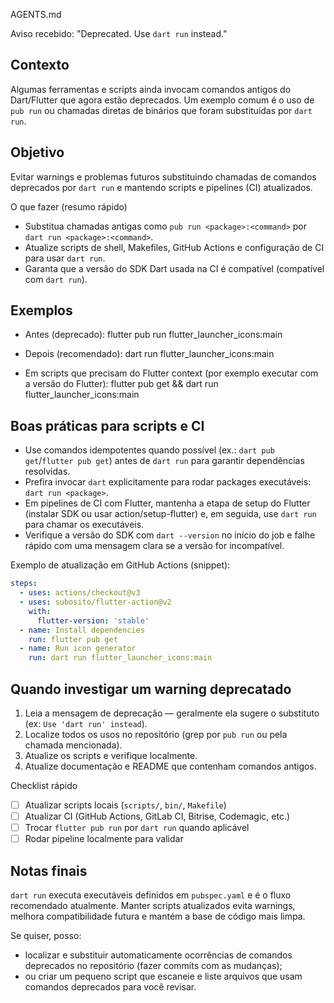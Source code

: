 AGENTS.md

Aviso recebido: "Deprecated. Use `dart run` instead."

Contexto
-----------
Algumas ferramentas e scripts ainda invocam comandos antigos do Dart/Flutter que agora estão deprecados. Um exemplo comum é o uso de `pub run` ou chamadas diretas de binários que foram substituídas por `dart run`.

Objetivo
--------
Evitar warnings e problemas futuros substituindo chamadas de comandos deprecados por `dart run` e mantendo scripts e pipelines (CI) atualizados.

O que fazer (resumo rápido)
- Substitua chamadas antigas como `pub run <package>:<command>` por `dart run <package>:<command>`.
- Atualize scripts de shell, Makefiles, GitHub Actions e configuração de CI para usar `dart run`.
- Garanta que a versão do SDK Dart usada na CI é compatível (compatível com `dart run`).

Exemplos
--------
- Antes (deprecado):
  flutter pub run flutter_launcher_icons:main

- Depois (recomendado):
  dart run flutter_launcher_icons:main

- Em scripts que precisam do Flutter context (por exemplo executar com a versão do Flutter):
  flutter pub get && dart run flutter_launcher_icons:main

Boas práticas para scripts e CI
--------------------------------
- Use comandos idempotentes quando possível (ex.: `dart pub get`/`flutter pub get`) antes de `dart run` para garantir dependências resolvidas.
- Prefira invocar `dart` explicitamente para rodar packages executáveis: `dart run <package>`.
- Em pipelines de CI com Flutter, mantenha a etapa de setup do Flutter (instalar SDK ou usar action/setup-flutter) e, em seguida, use `dart run` para chamar os executáveis.
- Verifique a versão do SDK com `dart --version` no início do job e falhe rápido com uma mensagem clara se a versão for incompatível.

Exemplo de atualização em GitHub Actions (snippet):

```yaml
steps:
  - uses: actions/checkout@v3
  - uses: subosito/flutter-action@v2
    with:
      flutter-version: 'stable'
  - name: Install dependencies
    run: flutter pub get
  - name: Run icon generator
    run: dart run flutter_launcher_icons:main
```

Quando investigar um warning deprecatado
--------------------------------------
1. Leia a mensagem de deprecação — geralmente ela sugere o substituto (ex: `Use 'dart run' instead`).
2. Localize todos os usos no repositório (grep por `pub run` ou pela chamada mencionada).
3. Atualize os scripts e verifique localmente.
4. Atualize documentação e README que contenham comandos antigos.

Checklist rápido
- [ ] Atualizar scripts locais (`scripts/`, `bin/`, `Makefile`)
- [ ] Atualizar CI (GitHub Actions, GitLab CI, Bitrise, Codemagic, etc.)
- [ ] Trocar `flutter pub run` por `dart run` quando aplicável
- [ ] Rodar pipeline localmente para validar

Notas finais
-----------
`dart run` executa executáveis definidos em `pubspec.yaml` e é o fluxo recomendado atualmente. Manter scripts atualizados evita warnings, melhora compatibilidade futura e mantém a base de código mais limpa.

Se quiser, posso:
- localizar e substituir automaticamente ocorrências de comandos deprecados no repositório (fazer commits com as mudanças);
- ou criar um pequeno script que escaneie e liste arquivos que usam comandos deprecados para você revisar.
